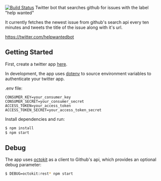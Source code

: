 [![Build Status](https://travis-ci.org/djm158/help-wanted-bot.svg?branch=master)](https://travis-ci.org/djm158/help-wanted-bot)
Twitter bot that searches github for issues with the label "help wanted"

It currently fetches the newest issue from github's search api every ten minutes and tweets the title of the issue along with it's url. 

https://twitter.com/helpwantedbot

## Getting Started

First, create a twitter app [here](https://apps.twitter.com/).

In development, the app uses [dotenv](https://github.com/motdotla/dotenv) to source environment variables to authenticate your twitter app. 

.env file:

```
CONSUMER_KEY=your_consumer_key
CONSUMER_SECRET=your_consumer_secret
ACCESS_TOKEN=your_access_token
ACCESS_TOKEN_SECRET=your_access_token_secret
```

Install dependencies and run:

```sh
$ npm install
$ npm start
```

## Debug

The app uses [octokit](https://github.com/octokit/rest.js) as a client to Github's api, which provides an optional debug parameter:

```sh
$ DEBUG=octokit:rest* npm start
```